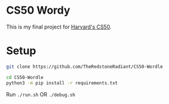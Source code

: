 # CS50 Wordy

This is my final project for [Harvard's CS50](https://cs50.harvard.edu).

# Setup

```bash
git clone https://github.com/TheRedstoneRadiant/CS50-Wordle

cd CS50-Wordle
python3 -m pip install -r requirements.txt
```

Run `./run.sh` OR `./debug.sh`
